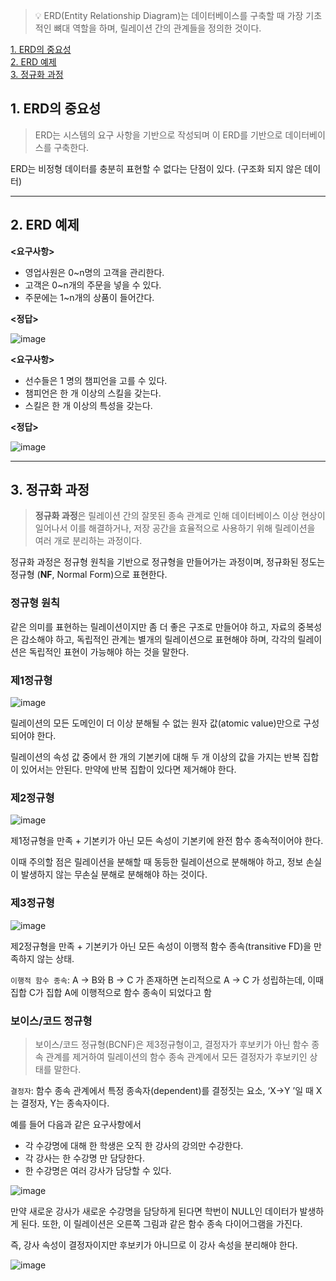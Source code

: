 >💡 ERD(Entity Relationship Diagram)는 데이터베이스를 구축할 때 가장 기초적인 뼈대 역할을 하며, 릴레이션 간의 관계들을 정의한 것이다.

[1. ERD의 중요성](#1-erd의-중요성)\
[2. ERD 예제](#2-erd-예제)\
[3. 정규화 과정](#3-정규화-과정)

## 1. ERD의 중요성

> ERD는 시스템의 요구 사항을 기반으로 작성되며 이 ERD를 기반으로 데이터베이스를 구축한다.
> 

ERD는 비정형 데이터를 충분히 표현할 수 없다는 단점이 있다. (구조화 되지 않은 데이터)

---

## 2. ERD 예제

**<요구사항>**

- 영업사원은 0~n명의 고객을 관리한다.
- 고객은 0~n개의 주문을 넣을 수 있다.
- 주문에는 1~n개의 상품이 들어간다.

**<정답>**

![image](https://user-images.githubusercontent.com/72758925/233773558-82b723f6-c452-4be3-ab0e-9c81a82cec35.png)

**<요구사항>**

- 선수들은 1 명의 챔피언을 고를 수 있다.
- 챔피언은 한 개 이상의 스킬을 갖는다.
- 스킬은 한 개 이상의 특성을 갖는다.

**<정답>**

![image](https://user-images.githubusercontent.com/72758925/233773570-5fd0ef4c-d4f9-4a0c-b0a8-bd8b13ac2a6b.png)

---

## 3. 정규화 과정

> **정규화 과정**은 릴레이션 간의 잘못된 종속 관계로 인해 데이터베이스 이상 현상이 일어나서 이를 해결하거나, 저장 공간을 효율적으로 사용하기 위해 릴레이션을 여러 개로 분리하는 과정이다.
> 

정규화 과정은 정규형 원칙을 기반으로 정규형을 만들어가는 과정이며, 정규화된 정도는 정규형 (**NF**, Normal Form)으로 표현한다.

### 정규형 원칙

같은 의미를 표현하는 릴레이션이지만 좀 더 좋은 구조로 만들어야 하고, 자료의 중복성은 감소해야 하고, 독립적인 관계는 별개의 릴레이션으로 표현해야 하며, 각각의 릴레이션은 독립적인 표현이 가능해야 하는 것을 말한다.

### 제1정규형

![image](https://user-images.githubusercontent.com/72758925/233773639-57e94b3e-5e62-49b1-85cf-032958bf17cc.png)

릴레이션의 모든 도메인이 더 이상 분해될 수 없는 원자 값(atomic value)만으로 구성되어야 한다. 

릴레이션의 속성 값 중에서 한 개의 기본키에 대해 두 개 이상의 값을 가지는 반복 집합이 있어서는 안된다. 만약에 반복 집합이 있다면 제거해야 한다.

### 제2정규형

![image](https://user-images.githubusercontent.com/72758925/233773675-4474e426-61b8-4342-8647-35546edff515.png)

제1정규형을 만족 + 기본키가 아닌 모든 속성이 기본키에 완전 함수 종속적이어야 한다.

이때 주의할 점은 릴레이션을 분해할 때 동등한 릴레이션으로 분해해야 하고, 정보 손실이 발생하지 않는 무손실 분해로 분해해야 하는 것이다.

### 제3정규형

![image](https://user-images.githubusercontent.com/72758925/233773702-4b8c0187-5df1-4235-b583-89ef0b475b06.png)

제2정규형을 만족 + 기본키가 아닌 모든 속성이 이행적 함수 종속(transitive FD)을 만족하지 않는 상태.

`이행적 함수 종속`: A → B와 B → C 가 존재하면 논리적으로 A → C 가 성립하는데, 이때 집합 C가 집합 A에 이행적으로 함수 종속이 되었다고 함

### 보이스/코드 정규형

> 보이스/코드 정규형(BCNF)은 제3정규형이고, 결정자가 후보키가 아닌 함수 종속 관계를 제거하여 릴레이션의 함수 종속 관계에서 모든 결정자가 후보키인 상태를 말한다.
> 

`결정자`: 함수 종속 관계에서 특정 종속자(dependent)를 결정짓는 요소, ‘X→Y ’일 때 X는 결정자, Y는 종속자이다.

예를 들어 다음과 같은 요구사항에서

- 각 수강명에 대해 한 학생은 오직 한 강사의 강의만 수강한다.
- 각 강사는 한 수강명 만 담당한다.
- 한 수강명은 여러 강사가 담당할 수 있다.

![image](https://user-images.githubusercontent.com/72758925/233773759-7ad583ff-940b-4c6d-a1a2-51fd650372b7.png)

만약 새로운 강사가 새로운 수강명을 담당하게 된다면 학번이 NULL인 데이터가 발생하게 된다. 또한, 이 릴레이션은 오른쪽 그림과 같은 함수 종속 다이어그램을 가진다.

즉, 강사 속성이 결정자이지만 후보키가 아니므로 이 강사 속성을 분리해야 한다.

![image](https://user-images.githubusercontent.com/72758925/233773800-487cae55-b616-4775-be9e-20806bbbd54e.png)